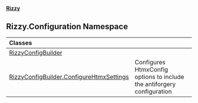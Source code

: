 #### [Rizzy](index 'index')

## Rizzy.Configuration Namespace

| Classes | |
| :--- | :--- |
| [RizzyConfigBuilder](Rizzy.Configuration.RizzyConfigBuilder 'Rizzy.Configuration.RizzyConfigBuilder') | |
| [RizzyConfigBuilder.ConfigureHtmxSettings](Rizzy.Configuration.RizzyConfigBuilder.ConfigureHtmxSettings 'Rizzy.Configuration.RizzyConfigBuilder.ConfigureHtmxSettings') | Configures HtmxConfig options to include the antiforgery configuration |
